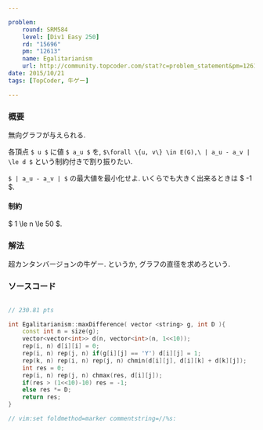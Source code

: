```yaml
---

problem:
    round: SRM584
    level: [Div1 Easy 250]
    rd: "15696"
    pm: "12613"
    name: Egalitarianism
    url: http://community.topcoder.com/stat?c=problem_statement&pm=12613&rd=15696
date: 2015/10/21
tags: [TopCoder, 牛ゲー]

---
```


### 概要

無向グラフが与えられる.

各頂点 `$ u $` に値 `$ a_u $` を, `$\forall \{u, v\} \in E(G),\ | a_u - a_v | \le d $` という制約付きで割り振りたい.

`$ | a_u - a_v | $` の最大値を最小化せよ.
いくらでも大きく出来るときは $ -1 $.

#### 制約

$ 1 \le n \le 50 $.

### 解法

超カンタンバージョンの牛ゲー.
というか, グラフの直径を求めろという.

### ソースコード

~~~ cpp

// 230.81 pts

int Egalitarianism::maxDifference( vector <string> g, int D ){
    const int n = size(g);
    vector<vector<int>> d(n, vector<int>(n, 1<<10));
    rep(i, n) d[i][i] = 0;
    rep(i, n) rep(j, n) if(g[i][j] == 'Y') d[i][j] = 1;
    rep(k, n) rep(i, n) rep(j, n) chmin(d[i][j], d[i][k] + d[k][j]);
    int res = 0;
    rep(i, n) rep(j, n) chmax(res, d[i][j]);
    if(res > (1<<10)-10) res = -1;
    else res *= D;
    return res;
}

// vim:set foldmethod=marker commentstring=//%s:
~~~

